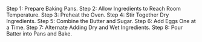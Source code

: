 Step 1: Prepare Baking Pans.
Step 2: Allow Ingredients to Reach Room Temperature.
Step 3: Preheat the Oven.
Step 4: Stir Together Dry Ingredients.
Step 5: Combine the Butter and Sugar.
Step 6: Add Eggs One at a Time.
Step 7: Alternate Adding Dry and Wet Ingredients.
Step 8: Pour Batter into Pans and Bake.